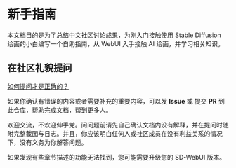 # 新手指南

<!--
Copyright (C)  2022  StableDiffusionBook.
    Permission is granted to copy, distribute and/or modify this document
    under the terms of the GNU Free Documentation License, Version 1.3
    or any later version published by the Free Software Foundation;
    with no Invariant Sections, no Front-Cover Texts, and no Back-Cover Texts.
    A copy of the license is included in the section entitled "GNU
    Free Documentation License".
-->

本文档目的是为了总结中文社区讨论成果，为刚入门接触使用 Stable Diffusion 绘画的小白编写一个自助指南，从 WebUI 入手接触 AI 绘画，并学习相关知识。

## 在社区礼貌提问

[如何提问才是正确的？](https://github.com/ryanhanwu/How-To-Ask-Questions-The-Smart-Way/blob/main/README-zh_CN.md)

如果你确认有错误的内容或者需要补充的重要内容，可以发 **Issue** 或 提交 **PR** 到此仓库，帮助完成文档，帮到更多人。

欢迎交流，不欢迎伸手党。问问题前请先自己确认文档内没有解释，并在提问时随附完整截图与日志。并且，你应该明白任何人或社区成员在没有利益关系的情况下，没有义务为你解答问题。

如果发现有些章节描述的功能无法找到，您可能需要升级您的 SD-WebUI 版本。
